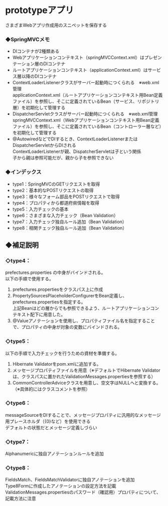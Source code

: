 # prototypeアプリ
さまざまWebアプリ作成用のスニペットを保存する  

### ◆SpringMVCメモ
* DIコンテナが2種類ある
* Webアプリケーションコンテキスト（springMVCContext.xml）はプレゼンテーション層のDIコンテナ
* ルートアプリケーションコンテキスト（applicationContext.xml）はサービス層以降のDIコンテナ  
* ContextLoaderListenerクラスがサーバー起動時につくられる　※web.xml管理  
applicationContext.xml（ルートアプリケーションコンテキスト用Bean定義ファイル）を参照し、そこに定義されているBean（サービス、リポジトリ層）を初期化して管理する  
* DispatcherServletクラスがサーバー起動時につくられる　※web.xml管理  
springMVCContext.xml（Webアプリケーションコンテキスト用Bean定義ファイル）を参照し、そこに定義されているBean（コントローラー層など）を初期化して管理する  
* @AutowiredなどでDIするとき、ContextLoaderListenerまたはDispatcherServletからDIされる  
ContextLoaderListenerが親、DispatcherServletは子という関係  
子から親は参照可能だが、親から子を参照できない  

### ◆インデックス
 - type1：SpringMVCのGETリクエストを取得
 - type2：基本的なPOSTリクエストの取得
 - type3：様々なフォーム部品をPOSTリクエストで取得
 - type4：プロパティから都道府県情報を取得
 - type5：入力チェックの基本
 - type6：さまざまな入力チェック（Bean Validation）
 - type7：入力チェック独自ルール追加（Bean Validation）
 - type8：相関チェック独自ルール追加（Bean Validation）

## ◆補足説明

### ◇type4：  
prefectures.properties の中身がバインドされる。  
以下の手順で使用する。  
1. prefectures.propertiesをクラスパス上に作成    
2. PropertySourcesPlaceholderConfigurerをBean定義し、prefectures.propertiesを指定する。  
上記Beanはどの層からでも参照できるよう、ルートアプリケーションコンテキスト配下に用意した。  
3. @Valueアノテーションを使用し、プロパティファイル名を指定することで、プロパティの中身が対象の変数にバインドされる。  


### ◇type5：  
以下の手順で入力チェックを行うための資材を準備する。
1. Hibernate Validatorをpom.xmlに追加する。  
2. メッセージプロパティファイルを用意（※デフォルトでHibernate Validatorは、クラスパスに置かれたValidationMessages.propertiesを参照する）  
3. CommonControllerAdviceクラスを用意し、空文字はNULLへと変換する。（※具体的にはクラスコメントを参照）

### ◇type6：  
messageSourceをDIすることで、メッセージプロパティに汎用的なメッセージ用プレースホルダ（{0}など）を使用できる  
デフォルトの状態だとメッセージ定義しづらい

### ◇type7：  
Alphanumericに独自アノテーションルールを追加

### ◇type8：  
FieldsMatch、FieldsMatchValidatorに独自アノテーションを追加  
Type8Formに作成したアノテーションの設定方法を記載  
ValidationMessages.propertiesのパスワード（確認用）プロパティについて、記載方法に注意

